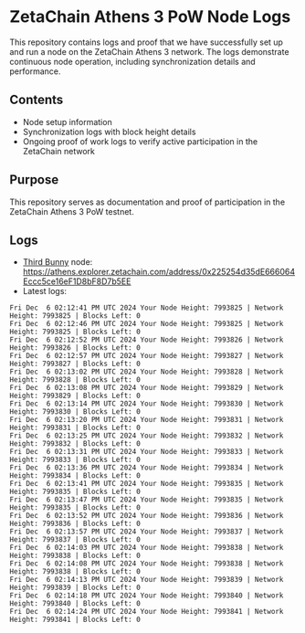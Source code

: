 # ZetaChain Athens 3 PoW Node Logs
This repository contains logs and proof that we have successfully set up and run a node on the ZetaChain Athens 3 network. The logs demonstrate continuous node operation, including synchronization details and performance.

## Contents
- Node setup information
- Synchronization logs with block height details
- Ongoing proof of work logs to verify active participation in the ZetaChain network

## Purpose
This repository serves as documentation and proof of participation in the ZetaChain Athens 3 PoW testnet.

## Logs

- [Third Bunny](https://thirdbunny.xyz/) node: https://athens.explorer.zetachain.com/address/0x225254d35dE666064Eccc5ce16eF1D8bF8D7b5EE
- Latest logs:
```
Fri Dec  6 02:12:41 PM UTC 2024 Your Node Height: 7993825 | Network Height: 7993825 | Blocks Left: 0
Fri Dec  6 02:12:46 PM UTC 2024 Your Node Height: 7993825 | Network Height: 7993825 | Blocks Left: 0
Fri Dec  6 02:12:52 PM UTC 2024 Your Node Height: 7993826 | Network Height: 7993826 | Blocks Left: 0
Fri Dec  6 02:12:57 PM UTC 2024 Your Node Height: 7993827 | Network Height: 7993827 | Blocks Left: 0
Fri Dec  6 02:13:02 PM UTC 2024 Your Node Height: 7993828 | Network Height: 7993828 | Blocks Left: 0
Fri Dec  6 02:13:08 PM UTC 2024 Your Node Height: 7993829 | Network Height: 7993829 | Blocks Left: 0
Fri Dec  6 02:13:14 PM UTC 2024 Your Node Height: 7993830 | Network Height: 7993830 | Blocks Left: 0
Fri Dec  6 02:13:20 PM UTC 2024 Your Node Height: 7993831 | Network Height: 7993831 | Blocks Left: 0
Fri Dec  6 02:13:25 PM UTC 2024 Your Node Height: 7993832 | Network Height: 7993832 | Blocks Left: 0
Fri Dec  6 02:13:31 PM UTC 2024 Your Node Height: 7993833 | Network Height: 7993833 | Blocks Left: 0
Fri Dec  6 02:13:36 PM UTC 2024 Your Node Height: 7993834 | Network Height: 7993834 | Blocks Left: 0
Fri Dec  6 02:13:41 PM UTC 2024 Your Node Height: 7993835 | Network Height: 7993835 | Blocks Left: 0
Fri Dec  6 02:13:47 PM UTC 2024 Your Node Height: 7993835 | Network Height: 7993835 | Blocks Left: 0
Fri Dec  6 02:13:52 PM UTC 2024 Your Node Height: 7993836 | Network Height: 7993836 | Blocks Left: 0
Fri Dec  6 02:13:57 PM UTC 2024 Your Node Height: 7993837 | Network Height: 7993837 | Blocks Left: 0
Fri Dec  6 02:14:03 PM UTC 2024 Your Node Height: 7993838 | Network Height: 7993838 | Blocks Left: 0
Fri Dec  6 02:14:08 PM UTC 2024 Your Node Height: 7993838 | Network Height: 7993838 | Blocks Left: 0
Fri Dec  6 02:14:13 PM UTC 2024 Your Node Height: 7993839 | Network Height: 7993839 | Blocks Left: 0
Fri Dec  6 02:14:18 PM UTC 2024 Your Node Height: 7993840 | Network Height: 7993840 | Blocks Left: 0
Fri Dec  6 02:14:24 PM UTC 2024 Your Node Height: 7993841 | Network Height: 7993841 | Blocks Left: 0
```
